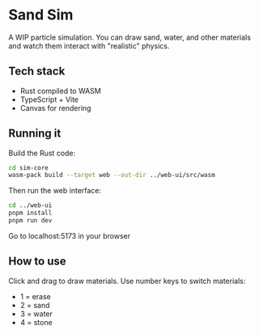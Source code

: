# Sand Sim

A WIP particle simulation. You can draw sand, water, and other materials and watch them interact with "realistic" physics.

## Tech stack

- Rust compiled to WASM
- TypeScript + Vite
- Canvas for rendering

## Running it

Build the Rust code:

```bash
cd sim-core
wasm-pack build --target web --out-dir ../web-ui/src/wasm
```

Then run the web interface:

```bash
cd ../web-ui
pnpm install
pnpm run dev
```

Go to localhost:5173 in your browser

## How to use

Click and drag to draw materials. Use number keys to switch materials:

- 1 = erase
- 2 = sand
- 3 = water
- 4 = stone

